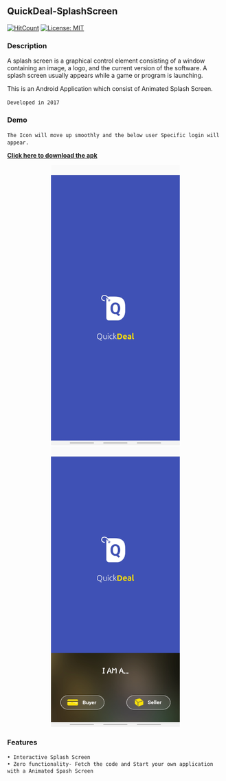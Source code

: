 ## QuickDeal-SplashScreen


[![HitCount](http://hits.dwyl.com/Souravdey777/Souravdey777/QuickDeal-SplashScreen.svg)](http://hits.dwyl.com/Souravdey777/Souravdey777/QuickDeal-SplashScreen)
[![License: MIT](https://img.shields.io/badge/License-MIT-yellow.svg?style=flat)](https://opensource.org/licenses/MIT)

### Description

A splash screen is a graphical control element consisting of a window containing an image, a logo, and the current version of the software. A splash screen usually appears while a game or program is launching.

This is an Android Application which consist of Animated Splash Screen.

`Developed in 2017`

### Demo

`The Icon will move up smoothly and the below user Specific login will appear.`

**[Click here to download the apk](https://drive.google.com/open?id=1KKupcrnBLLU-J7WgripejWbhhvdrKBEQ)**
<a href="https://drive.google.com/open?id=1KKupcrnBLLU-J7WgripejWbhhvdrKBEQ" target="_blank">
	<p align="center">
  		<img src="./Screenshot1.jpg" width="300" title="QuickDeal-SplashScreen" alt="QuickDeal-SplashScreen">       <img src="./Screenshot2.jpg" width="300" title="QuickDeal-SplashScreen" alt="QuickDeal-SplashScreen">
	</p>
</a>



### Features

	• Interactive Splash Screen 
	• Zero functionality- Fetch the code and Start your own application with a Animated Spash Screen 
